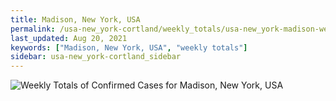 ```yaml
---
title: Madison, New York, USA
permalink: /usa-new_york-cortland/weekly_totals/usa-new_york-madison-weekly_totals.html
last_updated: Aug 20, 2021
keywords: ["Madison, New York, USA", "weekly totals"]
sidebar: usa-new_york-cortland_sidebar
---
```


![Weekly Totals of Confirmed Cases for Madison, New York, USA](/covid_tracker/images/graphs/usa-new_york-madison-weekly_totals_graph.png)

